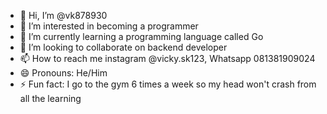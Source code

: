 - 👋 Hi, I’m @vk878930
- 👀 I’m interested in becoming a programmer
- 🌱 I’m currently learning a programming language called Go
- 💞️ I’m looking to collaborate on backend developer
- 📫 How to reach me instagram @vicky.sk123, Whatsapp 081381909024
- 😄 Pronouns: He/Him
- ⚡ Fun fact: I go to the gym 6 times a week so my head won't crash from all the learning

<!---
vk878930/vk878930 is a ✨ special ✨ repository because its `README.md` (this file) appears on your GitHub profile.
You can click the Preview link to take a look at your changes.
--->
